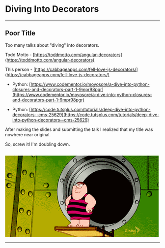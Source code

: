 # Diving Into Decorators

---

## Poor Title

Too many talks about "diving" into decorators.

Todd Motto - [https://toddmotto.com/angular-decorators](https://toddmotto.com/angular-decorators)

This person - [https://cabbageapps.com/fell-love-js-decorators/](https://cabbageapps.com/fell-love-js-decorators/)

- Python: [https://www.codementor.io/moyosore/a-dive-into-python-closures-and-decorators-part-1-9mpr98pgr](https://www.codementor.io/moyosore/a-dive-into-python-closures-and-decorators-part-1-9mpr98pgr)

- Python: [https://code.tutsplus.com/tutorials/deep-dive-into-python-decorators--cms-25629](https://code.tutsplus.com/tutorials/deep-dive-into-python-decorators--cms-25629)

<div class="notes">
After making the slides and submitting the talk I realized that my title was nowhere near original.

So, screw it! I'm doubling down.
</div>

##

![](assets/bad-dive.gif)

---
